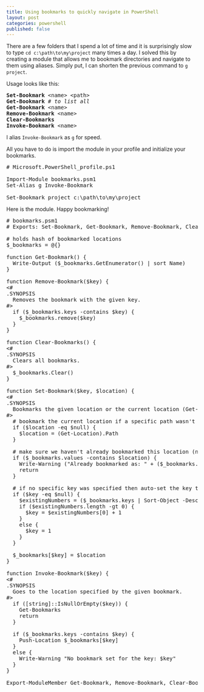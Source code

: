 ```yaml
---
title: Using bookmarks to quickly navigate in PowerShell
layout: post
categories: powershell
published: false
---
```


There are a few folders that I spend a lot of time and it is surprisingly slow to type `cd c:\path\to\my\project` many times a day. I solved this by creating a module that allows me to bookmark directories and navigate to them using aliases. Simply put, I can shorten the previous command to `g project`.

Usage looks like this:

<pre>
<b>Set-Bookmark</b> &lt;name&gt; &lt;path&gt;
<b>Get-Bookmark</b> <i># to list all</i>
<b>Get-Bookmark</b> &lt;name&gt;
<b>Remove-Bookmark</b> &lt;name&gt;
<b>Clear-Bookmarks</b>
<b>Invoke-Bookmark</b> &lt;name&gt;
</pre>

I alias `Invoke-Bookmark` as `g` for speed.

All you have to do is import the module in your profile and initialize your bookmarks.

<pre data-language="powershell">
# Microsoft.PowerShell_profile.ps1

Import-Module bookmarks.psm1
Set-Alias g Invoke-Bookmark

Set-Bookmark project c:\path\to\my\project
</pre>

Here is the module. Happy bookmarking!

<pre data-language="powershell">
# bookmarks.psm1
# Exports: Set-Bookmark, Get-Bookmark, Remove-Bookmark, Clear-Bookmarks, Invoke-Bookmark

# holds hash of bookmarked locations
$_bookmarks = @{}

function Get-Bookmark() {
  Write-Output ($_bookmarks.GetEnumerator() | sort Name)
}

function Remove-Bookmark($key) {
&lt;#
.SYNOPSIS
  Removes the bookmark with the given key.
#&gt;
  if ($_bookmarks.keys -contains $key) {
    $_bookmarks.remove($key)
  }
}

function Clear-Bookmarks() {
&lt;#
.SYNOPSIS
  Clears all bookmarks.
#&gt;
  $_bookmarks.Clear()
}

function Set-Bookmark($key, $location) {
&lt;#
.SYNOPSIS
  Bookmarks the given location or the current location (Get-Location).
#&gt;
  # bookmark the current location if a specific path wasn't specified
  if ($location -eq $null) {
    $location = (Get-Location).Path
  }

  # make sure we haven't already bookmarked this location (no need to clutter things)
  if ($_bookmarks.values -contains $location) {
    Write-Warning ("Already bookmarked as: " + ($_bookmarks.keys | where { $_bookmarks[$_] -eq $location }))
    return
  }

  # if no specific key was specified then auto-set the key to the next bookmark number
  if ($key -eq $null) {
    $existingNumbers = ($_bookmarks.keys | Sort-Object -Descending | where { $_ -is [int] })
    if ($existingNumbers.length -gt 0) {
      $key = $existingNumbers[0] + 1
    }
    else {
      $key = 1
    }
  }

  $_bookmarks[$key] = $location
}

function Invoke-Bookmark($key) {
&lt;#
.SYNOPSIS
  Goes to the location specified by the given bookmark.
#&gt;
  if ([string]::IsNullOrEmpty($key)) {
    Get-Bookmarks
    return
  }

  if ($_bookmarks.keys -contains $key) {
    Push-Location $_bookmarks[$key]
  }
  else {
    Write-Warning "No bookmark set for the key: $key"
  }
}

Export-ModuleMember Get-Bookmark, Remove-Bookmark, Clear-Bookmarks, Set-Bookmark, Invoke-Bookmark
</pre>